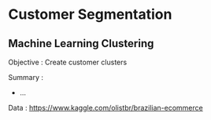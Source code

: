 # Customer Segmentation
## Machine Learning Clustering
Objective : Create customer clusters

Summary :
* ...

Data : https://www.kaggle.com/olistbr/brazilian-ecommerce
